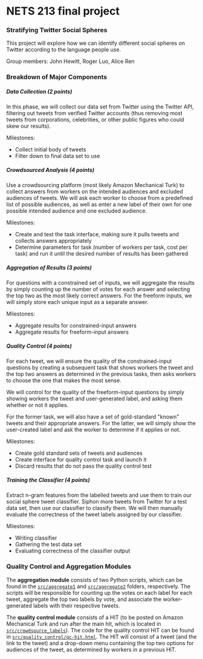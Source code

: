 # NETS 213 final project

### Stratifying Twitter Social Spheres

This project will explore how we can identify different social spheres on Twitter according to the language people use.

Group members: John Hewitt, Roger Luo, Alice Ren

### Breakdown of Major Components

##### Data Collection (2 points)

In this phase, we will collect our data set from Twitter using the Twitter API, filtering out tweets from verified Twitter accounts (thus removing most tweets from corporations, celebrities, or other public figures who could skew our results). 

Milestones:
- Collect initial body of tweets
- Filter down to final data set to use

##### Crowdsourced Analysis (4 points)

Use a crowdsourcing platform (most likely Amazon Mechanical Turk) to collect answers from workers on the intended audiences and excluded audiences of tweets. We will ask each worker to choose from a predefined list of possible audiences, as well as enter a new label of their own for one possible intended audience and one excluded audience.

Milestones:
- Create and test the task interface, making sure it pulls tweets and collects answers appropriately
- Determine parameters for task (number of workers per task, cost per task) and run it until the desired number of results has been gathered

##### Aggregation of Results (3 points)

For questions with a constrained set of inputs, we will aggregate the results by simply counting up the number of votes for each answer and selecting the top two as the most likely correct answers. For the freeform inputs, we will simply store each unique input as a separate answer.

Milestones:
- Aggregate results for constrained-input answers
- Aggregate results for freeform-input answers

##### Quality Control (4 points)

For each tweet, we will ensure the quality of the constrained-input questions by creating a subsequent task that shows workers the tweet and the top two answers as determined in the previous tasks, then asks workers to choose the one that makes the most sense. 

We will control for the quality of the freeform-input questions by simply showing workers the tweet and user-generated label, and asking them whether or not it applies.

For the former task, we will also have a set of gold-standard "known" tweets and their appropriate answers. For the latter, we will simply show the user-created label and ask the worker to determine if it applies or not.

Milestones:
- Create gold standard sets of tweets and audiences
- Create interface for quality control task and launch it
- Discard results that do not pass the quality control test

##### Training the Classifier (4 points)

Extract n-gram features from the labelled tweets and use them to train our social sphere tweet classifier. Siphon more tweets from Twitter for a test data set, then use our classifier to classify them. We will then manually evaluate the correctness of the tweet labels assigned by our classifier.

Milestones:
- Writing classifier
- Gathering the test data set
- Evaluating correctness of the classifier output

### Quality Control and Aggregation Modules

The **aggregation module** consists of two Python scripts, which can be found in the [`src/aggregate1`](src/aggregate1) and [`src/aggregate2`](src/aggregate2) folders, respectively. The scripts will be responsible for counting up the votes on each label for each tweet, aggregate the top two labels by vote, and associate the worker-generated labels with their respective tweets.

The **quality control module** consists of a HIT (to be posted on Amazon Mechanical Turk and run after the main hit, which is located in [`src/crowdsource_labels`](src/quality_control)). The code for the quality control HIT can be found in [`src/quality_control/qc-hit.html`](src/quality_control/qc-hit.html). The HIT will consist of a tweet (and the link to the tweet) and a drop-down menu containing the top two options for audiences of the tweet, as determined by workers in a previous HIT.
